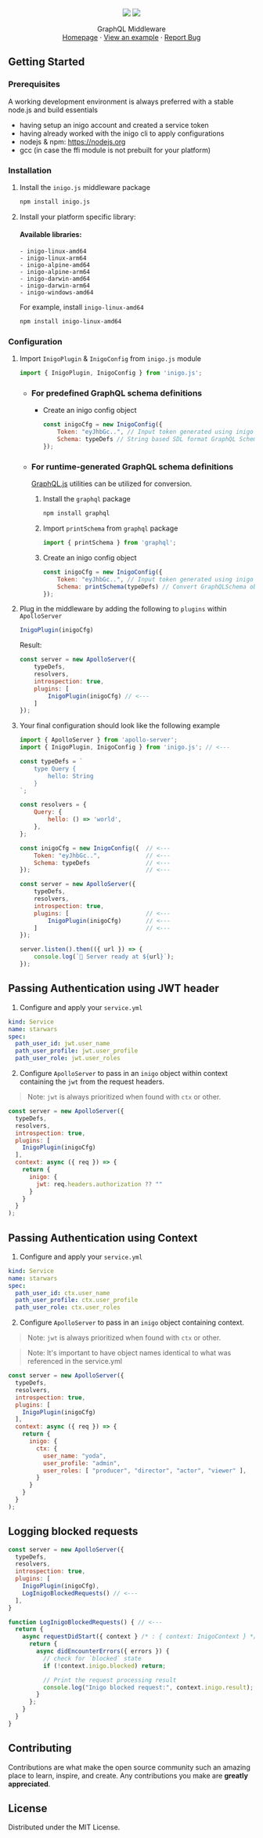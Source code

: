 <br />
<div align="center">
  <img src="./docs/inigo.svg">
  <img src="./docs/js.svg">

  <p align="center">
    GraphQL Middleware
    <br />
    <!-- <a href="https://github.com/github_username/repo_name"><strong>Explore the docs »</strong></a> <br /> <br />  -->
    <a href="https://inigo.io">Homepage</a>
    ·
    <a href="https://github.com/inigolabs/inigo-js/tree/master/example">View an example</a>
    ·
    <a href="https://github.com/inigolabs/inigo-js/issues">Report Bug</a>
  </p>
</div>

## Getting Started

### Prerequisites

A working development environment is always preferred with a stable node.js and build essentials
* having setup an inigo account and created a service token
* having already worked with the inigo cli to apply configurations
* nodejs & npm: https://nodejs.org
* gcc (in case the ffi module is not prebuilt for your platform)

### Installation

1. Install the `inigo.js` middleware package
   ```sh
   npm install inigo.js
   ```
2. Install your platform specific library:
    
    #### Available libraries:
    ```
    - inigo-linux-amd64
    - inigo-linux-arm64
    - inigo-alpine-amd64
    - inigo-alpine-arm64
    - inigo-darwin-amd64
    - inigo-darwin-arm64
    - inigo-windows-amd64
    ```
    For example, install `inigo-linux-amd64`
    ```sh
    npm install inigo-linux-amd64 
    ```

### Configuration
1. Import `InigoPlugin` & `InigoConfig` from `inigo.js` module
    ```js
    import { InigoPlugin, InigoConfig } from 'inigo.js';
    ```

    - ### For predefined GraphQL schema definitions
      - Create an inigo config object
        ```js
        const inigoCfg = new InigoConfig({
            Token: "eyJhbGc..", // Input token generated using inigo cli or web panel
            Schema: typeDefs // String based SDL format GraphQL Schema
        });
        ```

    - ### For runtime-generated GraphQL schema definitions
      [GraphQL.js](https://www.npmjs.com/package/graphql) utilities can be utilized for conversion.

      1. Install the `graphql` package
          ```sh
          npm install graphql
          ```

      2. Import `printSchema` from `graphql` package
          ```js
          import { printSchema } from 'graphql';
          ```
      
      3. Create an inigo config object
          ```js
          const inigoCfg = new InigoConfig({
              Token: "eyJhbGc..", // Input token generated using inigo cli or web panel
              Schema: printSchema(typeDefs) // Convert GraphQLSchema object to SDL format
          });
          ```

3. Plug in the middleware by adding the following to `plugins` within `ApolloServer`
    ```js
    InigoPlugin(inigoCfg)
    ```

    Result:
    ```js
    const server = new ApolloServer({
        typeDefs,
        resolvers,
        introspection: true,
        plugins: [
            InigoPlugin(inigoCfg) // <---
        ]
    });
    ```

4. Your final configuration should look like the following example
    ```js
    import { ApolloServer } from 'apollo-server';
    import { InigoPlugin, InigoConfig } from 'inigo.js'; // <---

    const typeDefs = `
        type Query {
            hello: String
        }
    `;

    const resolvers = {
        Query: {
            hello: () => 'world',
        },
    };

    const inigoCfg = new InigoConfig({  // <---
        Token: "eyJhbGc..",             // <---
        Schema: typeDefs                // <---
    });                                 // <---

    const server = new ApolloServer({
        typeDefs,
        resolvers,
        introspection: true,
        plugins: [                      // <---
            InigoPlugin(inigoCfg)       // <---
        ]                               // <---
    });

    server.listen().then(({ url }) => {
        console.log(`🚀 Server ready at ${url}`);
    });
    ```

## Passing Authentication using JWT header
  1. Configure and apply your `service.yml`
  ```yaml
  kind: Service
  name: starwars
  spec:
    path_user_id: jwt.user_name
    path_user_profile: jwt.user_profile
    path_user_role: jwt.user_roles
  ```

  2. Configure `ApolloServer` to pass in an `inigo` object within context containing the `jwt` from the request headers. 
  > Note: `jwt` is always prioritized when found with `ctx` or other.
  ```js
  const server = new ApolloServer({
    typeDefs,
    resolvers,
    introspection: true,
    plugins: [
      InigoPlugin(inigoCfg)
    ],
    context: async ({ req }) => {
      return { 
        inigo: {
          jwt: req.headers.authorization ?? ""
        }
      }
    }
  );
  ```

## Passing Authentication using Context

  1. Configure and apply your `service.yml`
  ```yaml
  kind: Service
  name: starwars
  spec:
    path_user_id: ctx.user_name
    path_user_profile: ctx.user_profile
    path_user_role: ctx.user_roles
  ```

  2. Configure `ApolloServer` to pass in an `inigo` object containing context.
  > Note: `jwt` is always prioritized when found with `ctx` or other.
  
  > Note: It's important to have object names identical to what was referenced in the service.yml
  ```js
  const server = new ApolloServer({
    typeDefs,
    resolvers,
    introspection: true,
    plugins: [
      InigoPlugin(inigoCfg)
    ],
    context: async ({ req }) => {
      return { 
        inigo: {
          ctx: {
            user_name: "yoda", 
            user_profile: "admin",
            user_roles: [ "producer", "director", "actor", "viewer" ],
          }
        }
      }
    }
  );
  ```

## Logging blocked requests
```js
const server = new ApolloServer({
  typeDefs,
  resolvers,
  introspection: true,
  plugins: [
    InigoPlugin(inigoCfg),
    LogInigoBlockedRequests() // <---
  ],
}

function LogInigoBlockedRequests() { // <---
  return { 
    async requestDidStart({ context } /* : { context: InigoContext } */) {
      return {
        async didEncounterErrors({ errors }) {
          // check for `blocked` state
          if (!context.inigo.blocked) return; 

          // Print the request processing result
          console.log("Inigo blocked request:", context.inigo.result); 
        }
      };
    }
  }
}
```

## Contributing

Contributions are what make the open source community such an amazing place to learn, inspire, and create. Any contributions you make are **greatly appreciated**.

## License
Distributed under the MIT License.
